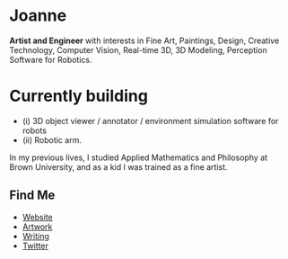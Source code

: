# Joanne
**Artist and Engineer** with interests in Fine Art, Paintings, Design, Creative Technology, Computer Vision, Real-time 3D, 3D Modeling, Perception Software for Robotics. 

# Currently building 
- (i) 3D object viewer / annotator / environment simulation software for robots
- (ii) Robotic arm. 

In my previous lives, I studied Applied Mathematics and Philosophy at Brown University, and as a kid I was trained as a fine artist. 

## Find Me
- <a href="https://limjungyoon.com/">Website</a>
- <a href="https://limjungyoon.com/art.html">Artwork</a>
- <a href="https://jungyoonlim.substack.com/">Writing</a>
- <a href="https://twitter.com/jungyoonlim">Twitter</a>
